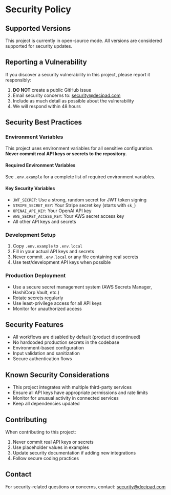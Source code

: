# Security Policy

## Supported Versions

This project is currently in open-source mode. All versions are considered supported for security updates.

## Reporting a Vulnerability

If you discover a security vulnerability in this project, please report it responsibly:

1. **DO NOT** create a public GitHub issue
2. Email security concerns to: [security@decipad.com](mailto:security@decipad.com)
3. Include as much detail as possible about the vulnerability
4. We will respond within 48 hours

## Security Best Practices

### Environment Variables

This project uses environment variables for all sensitive configuration. **Never commit real API keys or secrets to the repository.**

#### Required Environment Variables

See `.env.example` for a complete list of required environment variables.

#### Key Security Variables

- `JWT_SECRET`: Use a strong, random secret for JWT token signing
- `STRIPE_SECRET_KEY`: Your Stripe secret key (starts with `sk_`)
- `OPENAI_API_KEY`: Your OpenAI API key
- `AWS_SECRET_ACCESS_KEY`: Your AWS secret access key
- All other API keys and secrets

### Development Setup

1. Copy `.env.example` to `.env.local`
2. Fill in your actual API keys and secrets
3. Never commit `.env.local` or any file containing real secrets
4. Use test/development API keys when possible

### Production Deployment

- Use a secure secret management system (AWS Secrets Manager, HashiCorp Vault, etc.)
- Rotate secrets regularly
- Use least-privilege access for all API keys
- Monitor for unauthorized access

## Security Features

- All workflows are disabled by default (product discontinued)
- No hardcoded production secrets in the codebase
- Environment-based configuration
- Input validation and sanitization
- Secure authentication flows

## Known Security Considerations

- This project integrates with multiple third-party services
- Ensure all API keys have appropriate permissions and rate limits
- Monitor for unusual activity in connected services
- Keep all dependencies updated

## Contributing

When contributing to this project:

1. Never commit real API keys or secrets
2. Use placeholder values in examples
3. Update security documentation if adding new integrations
4. Follow secure coding practices

## Contact

For security-related questions or concerns, contact: [security@decipad.com](mailto:security@decipad.com)
